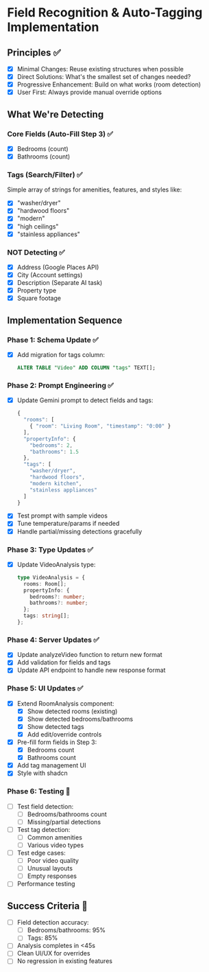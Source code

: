 # Field Recognition & Auto-Tagging Implementation

## Principles ✅
- [x] Minimal Changes: Reuse existing structures when possible
- [x] Direct Solutions: What's the smallest set of changes needed?
- [x] Progressive Enhancement: Build on what works (room detection)
- [x] User First: Always provide manual override options

## What We're Detecting

### Core Fields (Auto-Fill Step 3) ✅
- [x] Bedrooms (count)
- [x] Bathrooms (count)

### Tags (Search/Filter) ✅
Simple array of strings for amenities, features, and styles like:
- [x] "washer/dryer"
- [x] "hardwood floors"
- [x] "modern"
- [x] "high ceilings"
- [x] "stainless appliances"

### NOT Detecting ✅
- [x] Address (Google Places API)
- [x] City (Account settings)
- [x] Description (Separate AI task)
- [x] Property type
- [x] Square footage

## Implementation Sequence

### Phase 1: Schema Update ✅
- [x] Add migration for tags column:
  ```sql
  ALTER TABLE "Video" ADD COLUMN "tags" TEXT[];
  ```

### Phase 2: Prompt Engineering ✅
- [x] Update Gemini prompt to detect fields and tags:
  ```typescript
  {
    "rooms": [
      { "room": "Living Room", "timestamp": "0:00" }
    ],
    "propertyInfo": {
      "bedrooms": 2,
      "bathrooms": 1.5
    },
    "tags": [
      "washer/dryer",
      "hardwood floors",
      "modern kitchen",
      "stainless appliances"
    ]
  }
  ```
- [x] Test prompt with sample videos
- [x] Tune temperature/params if needed
- [x] Handle partial/missing detections gracefully

### Phase 3: Type Updates ✅
- [x] Update VideoAnalysis type:
  ```typescript
  type VideoAnalysis = {
    rooms: Room[];
    propertyInfo: {
      bedrooms?: number;
      bathrooms?: number;
    };
    tags: string[];
  };
  ```

### Phase 4: Server Updates ✅
- [x] Update analyzeVideo function to return new format
- [x] Add validation for fields and tags
- [x] Update API endpoint to handle new response format

### Phase 5: UI Updates ✅
- [x] Extend RoomAnalysis component:
  - [x] Show detected rooms (existing)
  - [x] Show detected bedrooms/bathrooms
  - [x] Show detected tags
  - [x] Add edit/override controls
- [x] Pre-fill form fields in Step 3:
  - [x] Bedrooms count
  - [x] Bathrooms count
- [x] Add tag management UI
- [x] Style with shadcn

### Phase 6: Testing 🚧
- [ ] Test field detection:
  - [ ] Bedrooms/bathrooms count
  - [ ] Missing/partial detections
- [ ] Test tag detection:
  - [ ] Common amenities
  - [ ] Various video types
- [ ] Test edge cases:
  - [ ] Poor video quality
  - [ ] Unusual layouts
  - [ ] Empty responses
- [ ] Performance testing

## Success Criteria 🚧
- [ ] Field detection accuracy:
  - [ ] Bedrooms/bathrooms: 95%
  - [ ] Tags: 85%
- [ ] Analysis completes in <45s
- [ ] Clean UI/UX for overrides
- [ ] No regression in existing features 